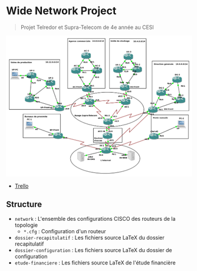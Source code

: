 # Wide Network Project

> Projet Telredor et Supra-Telecom de 4e année au CESI

![Topologie](topologie.png)

* [Trello](https://trello.com/b/kFQMEdpO/wide-network-project)

## Structure

* `network` : L'ensemble des configurations CISCO des routeurs de la topologie
  * `*.cfg` : Configuration d'un routeur
* `dossier-recapitulatif` : Les fichiers source LaTeX du dossier recapitulatif
* `dossier-configuration` : Les fichiers source LaTeX du dossier de configuration
* `etude-financiere` : Les fichiers source LaTeX de l'étude financière

